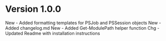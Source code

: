 ﻿# Version 1.0.0
New - Added formatting templates for PSJob and PSSession objects
New - Added changelog.md
New - Added Get-ModulePath helper function
Chg - Updated Readme with installation instructions
